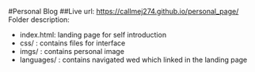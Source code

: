 #Personal Blog
##Live url: https://callmej274.github.io/personal_page/
Folder description:
- index.html: landing page for self introduction
- css/ : contains files for interface
- imgs/ : contains personal image
- languages/ : contains navigated wed which linked in the landing page
